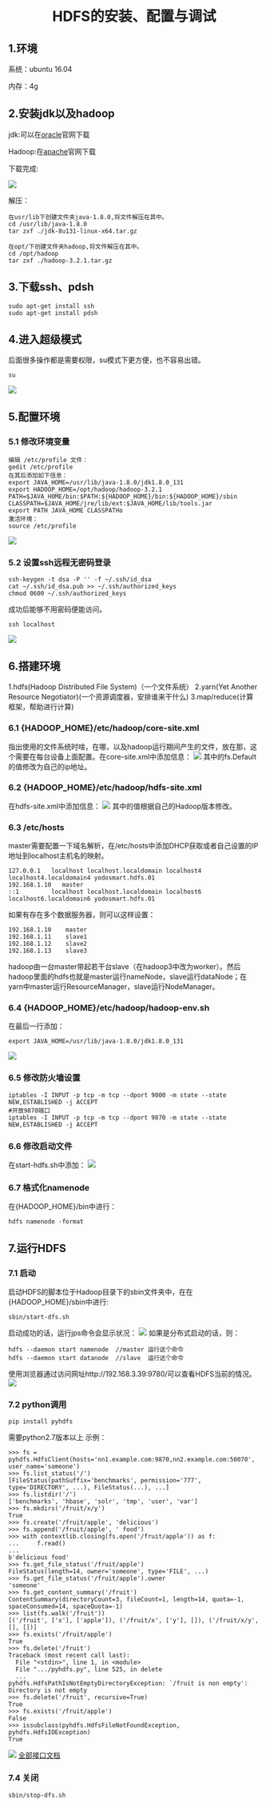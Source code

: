 # <center>HDFS的安装、配置与调试</center>
## 1.环境
系统：ubuntu 16.04

内存：4g
## 2.安装jdk以及hadoop
jdk:可以在[oracle](https://www.oracle.com/technetwork/java/javase/downloads/index.html)官网下载

Hadoop:在[apache](http://www.apache.org/dyn/closer.cgi/hadoop/common/)官网下载

下载完成:

![](./download.png)

解压：
```
在usr/lib下创建文件夹java-1.8.0,将文件解压在其中。
cd /usr/lib/java-1.8.0
tar zxf ./jdk-8u131-linux-x64.tar.gz

在opt/下创建文件夹hadoop,将文件解压在其中。
cd /opt/hadoop
tar zxf ./hadoop-3.2.1.tar.gz
```
## 3.下载ssh、pdsh
```
sudo apt-get install ssh
sudo apt-get install pdsh
```

## 4.进入超级模式
后面很多操作都是需要权限，su模式下更方便，也不容易出错。
```
su
```
![](su.png)

## 5.配置环境
### 5.1 修改环境变量
```
编辑 /etc/profile 文件：
gedit /etc/profile
在其后添加如下信息：
export JAVA_HOME=/usr/lib/java-1.8.0/jdk1.8.0_131
export HADOOP_HOME=/opt/hadoop/hadoop-3.2.1
PATH=$JAVA_HOME/bin:$PATH:${HADOOP_HOME}/bin:${HADOOP_HOME}/sbin
CLASSPATH=$JAVA_HOME/jre/lib/ext:$JAVA_HOME/lib/tools.jar
export PATH JAVA_HOME CLASSPATHo
激活环境：
source /etc/profile
```
![](profile.png)

### 5.2 设置ssh远程无密码登录
```
ssh-keygen -t dsa -P '' -f ~/.ssh/id_dsa
cat ~/.ssh/id_dsa.pub >> ~/.ssh/authorized_keys
chmod 0600 ~/.ssh/authorized_keys
```
成功后能够不用密码便能访问。
```
ssh localhost
```
![](ssh.png)

## 6.搭建环境
1.hdfs(Hadoop Distributed File System)（一个文件系统）
2.yarn(Yet Another Resource Negotiator)(一个资源调度器，安排谁来干什么)
3.map/reduce(计算框架，帮助进行计算)

### 6.1 {HADOOP_HOME}/etc/hadoop/core-site.xml
指出使用的文件系统时啥，在哪，以及hadoop运行期间产生的文件，放在那，这个需要在每台设备上面配置。在core-site.xml中添加信息：
![](core.png)
其中的fs.Default的值修改为自己的ip地址。

### 6.2 {HADOOP_HOME}/etc/hadoop/hdfs-site.xml
在hdfs-site.xml中添加信息：
![](hdfs.png)
其中的值根据自己的Hadoop版本修改。

### 6.3 /etc/hosts
master需要配置一下域名解析，在/etc/hosts中添加DHCP获取或者自己设置的IP地址到localhost主机名的映射。
```
127.0.0.1   localhost localhost.localdomain localhost4 localhost4.localdomain4 yodosmart.hdfs.01
192.168.1.10   master
::1         localhost localhost.localdomain localhost6 localhost6.localdomain6 yodosmart.hdfs.01
```
如果有存在多个数据服务器，则可以这样设置：
```
192.168.1.10    master
192.168.1.11    slave1
192.168.1.12    slave2
192.168.1.13    slave3
```
hadoop由一台master带起若干台slave（在hadoop3中改为worker）。然后hadoop里面的hdfs也就是master运行nameNode，slave运行dataNode；在yarn中master运行ResourceManager，slave运行NodeManager。
### 6.4 {HADOOP_HOME}/etc/hadoop/hadoop-env.sh
在最后一行添加：
```
export JAVA_HOME=/usr/lib/java-1.8.0/jdk1.8.0_131
```
![](env.png)

### 6.5 修改防火墙设置
```#开放9000端口
iptables -I INPUT -p tcp -m tcp --dport 9000 -m state --state NEW,ESTABLISHED -j ACCEPT
#开放9870端口
iptables -I INPUT -p tcp -m tcp --dport 9870 -m state --state NEW,ESTABLISHED -j ACCEPT
```

### 6.6 修改启动文件
在start-hdfs.sh中添加：
![](startdfs.png)

### 6.7 格式化namenode
在{HADOOP_HOME}/bin中进行：
```
hdfs namenode -format
```

## 7.运行HDFS
### 7.1 启动
启动HDFS的脚本位于Hadoop目录下的sbin文件夹中，在在{HADOOP_HOME}/sbin中进行:
```
sbin/start-dfs.sh
```
启动成功的话，运行jps命令会显示状况：
![](jps.png)
如果是分布式启动的话，则：
```
hdfs --daemon start namenode  //master 运行这个命令
hdfs --daemon start datanode  //slave  运行这个命令
```
使用浏览器通过访问网址http://192.168.3.39:9780/可以查看HDFS当前的情况。
![](www.png)
### 7.2 python调用
```
pip install pyhdfs
```
需要python2.7版本以上
示例：
```
>>> fs = pyhdfs.HdfsClient(hosts='nn1.example.com:9870,nn2.example.com:50070', user_name='someone')
>>> fs.list_status('/')
[FileStatus(pathSuffix='benchmarks', permission='777', type='DIRECTORY', ...), FileStatus(...), ...]
>>> fs.listdir('/')
['benchmarks', 'hbase', 'solr', 'tmp', 'user', 'var']
>>> fs.mkdirs('/fruit/x/y')
True
>>> fs.create('/fruit/apple', 'delicious')
>>> fs.append('/fruit/apple', ' food')
>>> with contextlib.closing(fs.open('/fruit/apple')) as f:
...     f.read()
...
b'delicious food'
>>> fs.get_file_status('/fruit/apple')
FileStatus(length=14, owner='someone', type='FILE', ...)
>>> fs.get_file_status('/fruit/apple').owner
'someone'
>>> fs.get_content_summary('/fruit')
ContentSummary(directoryCount=3, fileCount=1, length=14, quota=-1, spaceConsumed=14, spaceQuota=-1)
>>> list(fs.walk('/fruit'))
[('/fruit', ['x'], ['apple']), ('/fruit/x', ['y'], []), ('/fruit/x/y', [], [])]
>>> fs.exists('/fruit/apple')
True
>>> fs.delete('/fruit')
Traceback (most recent call last):
  File "<stdin>", line 1, in <module>
  File ".../pyhdfs.py", line 525, in delete
  ...
pyhdfs.HdfsPathIsNotEmptyDirectoryException: `/fruit is non empty': Directory is not empty
>>> fs.delete('/fruit', recursive=True)
True
>>> fs.exists('/fruit/apple')
False
>>> issubclass(pyhdfs.HdfsFileNotFoundException, pyhdfs.HdfsIOException)
True
```
![](py.png)
[全部接口文档](https://pyhdfs.readthedocs.io/en/latest/)

### 7.4 关闭
```
sbin/stop-dfs.sh
```
